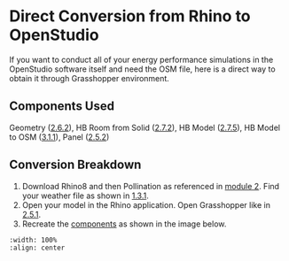 # Direct Conversion from Rhino to OpenStudio
If you want to conduct all of your energy performance simulations in the OpenStudio software itself and need the OSM file, here is a direct way to obtain it through Grasshopper environment.

## Components Used
Geometry ([2.6.2](https://cooperunion.github.io/buildingenergymodeling_workshops/docs/02_2_shoebox_p2.html#create-a-geometry-component)), HB Room from Solid ([2.7.2](https://cooperunion.github.io/buildingenergymodeling_workshops/docs/02_2_shoebox_p2.html#create-rooms-solid-component)), HB Model ([2.7.5](https://cooperunion.github.io/buildingenergymodeling_workshops/docs/02_2_shoebox_p2.html#create-model)), HB Model to OSM ([3.1.1](https://cooperunion.github.io/buildingenergymodeling_workshops/docs/03_1_simulation_p1.html#model-to-osm-component)), Panel ([2.5.2](https://cooperunion.github.io/buildingenergymodeling_workshops/docs/02_1_shoebox_p1.html#place-your-first-component))

## Conversion Breakdown
1. Download Rhino8 and then Pollination as referenced in [module 2](https://cooperunion.github.io/buildingenergymodeling_workshops/docs/02_shoebox.html). Find your weather file as shown in [1.3.1](https://cooperunion.github.io/buildingenergymodeling_workshops/docs/01_1_climate_p1.html#get-weather-file).
2. Open your model in the Rhino application. Open Grasshopper like in [2.5.1](https://cooperunion.github.io/buildingenergymodeling_workshops/docs/02_1_shoebox_p1.html#open-grasshopper-from-rhino-by-clicking-the-circled-green-icon).
3. Recreate the [components](https://cooperunion.github.io/buildingenergymodeling_workshops/docs/08_open_studio.html#components-used) as shown in the image below. 
```{image} ../_static/start/conversion2osm.png
:width: 100%
:align: center
```
<br/><br/>
   
